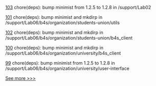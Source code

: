 
[103](https://github.com/hyperledger-labs/university-course/pull/103) chore(deps): bump minimist from 1.2.5 to 1.2.8 in /support/Lab02

[101](https://github.com/hyperledger-labs/university-course/pull/101) chore(deps): bump minimist and mkdirp in /support/Lab06/b4s/organization/students-union/utils

[102](https://github.com/hyperledger-labs/university-course/pull/102) chore(deps): bump minimist and mkdirp in /support/Lab06/b4s/organization/students-union/b4s_client

[100](https://github.com/hyperledger-labs/university-course/pull/100) chore(deps): bump minimist and mkdirp in /support/Lab06/b4s/organization/university/b4s_client

[99](https://github.com/hyperledger-labs/university-course/pull/99) chore(deps): bump minimist from 1.2.5 to 1.2.8 in /support/Lab06/b4s/organization/university/user-interface


[See more >>>](https://start-here.hyperledger.org/pull-requests)
